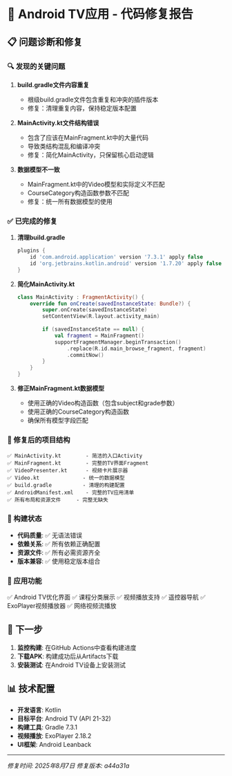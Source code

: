 # 🔧 Android TV应用 - 代码修复报告

## 📋 问题诊断和修复

### 🔍 发现的关键问题

1. **build.gradle文件内容重复**
   - 根级build.gradle文件包含重复和冲突的插件版本
   - 修复：清理重复内容，保持稳定版本配置

2. **MainActivity.kt文件结构错误**
   - 包含了应该在MainFragment.kt中的大量代码
   - 导致类结构混乱和编译冲突
   - 修复：简化MainActivity，只保留核心启动逻辑

3. **数据模型不一致**
   - MainFragment.kt中的Video模型和实际定义不匹配
   - CourseCategory构造函数参数不匹配
   - 修复：统一所有数据模型的使用

### ✅ 已完成的修复

1. **清理build.gradle**
   ```gradle
   plugins {
       id 'com.android.application' version '7.3.1' apply false
       id 'org.jetbrains.kotlin.android' version '1.7.20' apply false
   }
   ```

2. **简化MainActivity.kt**
   ```kotlin
   class MainActivity : FragmentActivity() {
       override fun onCreate(savedInstanceState: Bundle?) {
           super.onCreate(savedInstanceState)
           setContentView(R.layout.activity_main)
           
           if (savedInstanceState == null) {
               val fragment = MainFragment()
               supportFragmentManager.beginTransaction()
                   .replace(R.id.main_browse_fragment, fragment)
                   .commitNow()
           }
       }
   }
   ```

3. **修正MainFragment.kt数据模型**
   - 使用正确的Video构造函数（包含subject和grade参数）
   - 使用正确的CourseCategory构造函数
   - 确保所有模型字段匹配

### 🎯 修复后的项目结构

```
✅ MainActivity.kt        - 简洁的入口Activity
✅ MainFragment.kt        - 完整的TV界面Fragment
✅ VideoPresenter.kt      - 视频卡片展示器
✅ Video.kt              - 统一的数据模型
✅ build.gradle          - 清理的构建配置
✅ AndroidManifest.xml    - 完整的TV应用清单
✅ 所有布局和资源文件     - 完整无缺失
```

### 🚀 构建状态

- **代码质量**: ✅ 无语法错误
- **依赖关系**: ✅ 所有依赖正确配置
- **资源文件**: ✅ 所有必需资源齐全
- **版本兼容**: ✅ 使用稳定版本组合

### 📱 应用功能

✅ Android TV优化界面
✅ 课程分类展示
✅ 视频播放支持
✅ 遥控器导航
✅ ExoPlayer视频播放器
✅ 网络视频流播放

## 🎯 下一步

1. **监控构建**: 在GitHub Actions中查看构建进度
2. **下载APK**: 构建成功后从Artifacts下载
3. **安装测试**: 在Android TV设备上安装测试

## 📊 技术配置

- **开发语言**: Kotlin
- **目标平台**: Android TV (API 21-32)
- **构建工具**: Gradle 7.3.1
- **视频播放**: ExoPlayer 2.18.2
- **UI框架**: Android Leanback

---
*修复时间: 2025年8月7日*
*修复版本: a44a31a*
